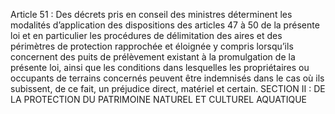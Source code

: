 Article 51 : Des décrets pris en conseil des ministres déterminent les modalités d’application des dispositions des articles 47 à 50 de la présente loi et en particulier les procédures de délimitation des aires et des périmètres de protection rapprochée et éloignée y compris lorsqu’ils concernent des puits de prélèvement existant à la promulgation de la présente loi, ainsi que les conditions dans lesquelles les propriétaires ou occupants de terrains concernés peuvent être indemnisés dans le cas où ils subissent, de ce fait, un préjudice direct, matériel et certain.
SECTION II : DE LA PROTECTION DU PATRIMOINE NATUREL ET CULTUREL AQUATIQUE